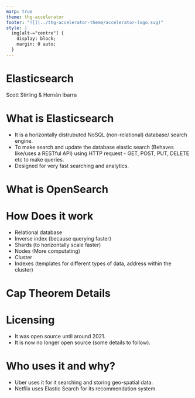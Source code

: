 ```yaml
---
marp: true
theme: thg-accelerator
footer: "![](../thg-accelerator-theme/accelerator-logo.svg)"
style: |
  img[alt~="centre"] {
    display: block;
    margin: 0 auto;
  }
---
```


# Elasticsearch

Scott Stirling & Hernán Ibarra

# What is Elasticsearch

- It is a horizontally distrubuted NoSQL (non-relational) database/ search engine.
- To make search and update the database elastic search (Behaves like/uses a RESTful API) using HTTP request - GET, POST, PUT, DELETE etc to make queries.
- Designed for very fast searching and analytics.

# What is OpenSearch

# How Does it work

- Relational database
- Inverse index (because querying faster)
- Shards (to horizontally scale faster)
- Nodes (More computating)
- Cluster
- Indexes (templates for different types of data, address within the cluster)

# Cap Theorem Details

# Licensing

- It was open source until around 2021.
- It is now no longer open source (some details to follow).

# Who uses it and why?

- Uber uses it for it searching and storing geo-spatial data.
- Netflix uses Elastic Search for its recommendation system.
